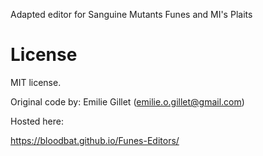Adapted editor for Sanguine Mutants Funes and MI's Plaits

License
=======

MIT license.

Original code by: Emilie Gillet (emilie.o.gillet@gmail.com)

Hosted here:

https://bloodbat.github.io/Funes-Editors/